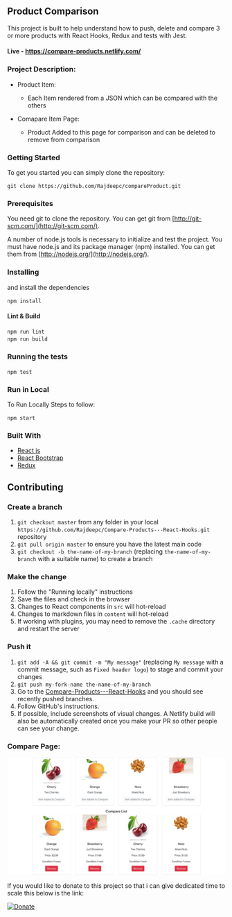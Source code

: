 ## Product Comparison 

This project is built to help understand how to push, delete and compare 3 or more products with React Hooks, Redux and tests with Jest.

#### Live - https://compare-products.netlify.com/

### Project Description:
 * Product Item:
    - Each Item rendered from a JSON which can be compared with the others

* Comapare Item Page: 
    - Product Added to this page for comparison and can be deleted to remove from comparison

### Getting Started
To get you started you can simply clone the repository:

```
git clone https://github.com/Rajdeepc/compareProduct.git
```

### Prerequisites
You need git to clone the repository. You can get git from
[http://git-scm.com/](http://git-scm.com/).

A number of node.js tools is necessary to initialize and test the project. You must have node.js and its package manager (npm) installed. You can get them from  [http://nodejs.org/](http://nodejs.org/).

### Installing

and install the dependencies
```
npm install
```

#### Lint & Build

```sh
npm run lint
npm run build
```

### Running the tests
```
npm test
```

### Run in Local

To Run Locally Steps to follow:

```
npm start

```
### Built With

* [React js](https://github.com/facebook/react/)
* [React Bootstrap](https://react-bootstrap.github.io/)
* [Redux](https://github.com/reduxjs/redux)


## Contributing

### Create a branch

1. `git checkout master` from any folder in your local `https://github.com/Rajdeepc/Compare-Products---React-Hooks.git` repository
1. `git pull origin master` to ensure you have the latest main code
1. `git checkout -b the-name-of-my-branch` (replacing `the-name-of-my-branch` with a suitable name) to create a branch

### Make the change

1. Follow the "Running locally" instructions
1. Save the files and check in the browser
  1. Changes to React components in `src` will hot-reload
  1. Changes to markdown files in `content` will hot-reload
  1. If working with plugins, you may need to remove the `.cache` directory and restart the server


### Push it

1. `git add -A && git commit -m "My message"` (replacing `My message` with a commit message, such as `Fixed header logo`) to stage and commit your changes
1. `git push my-fork-name the-name-of-my-branch`
1. Go to the [Compare-Products---React-Hooks](https://github.com/Rajdeepc/compareProduct.git) and you should see recently pushed branches.
1. Follow GitHub's instructions.
1. If possible, include screenshots of visual changes. A Netlify build will also be automatically created once you make your PR so other people can see your change.

### Compare Page:

![Compare](compare.png)


If you would like to donate to this project so that i can give dedicated time to scale this below is the link:

[![Donate](https://img.shields.io/badge/Donate-PayPal-green.svg)](rajrock38@gmail.com)
